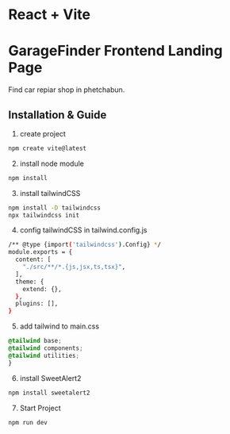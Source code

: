 # React + Vite
# GarageFinder Frontend Landing Page

Find car repiar shop in phetchabun.

## Installation & Guide

1. create project
```bash
npm create vite@latest
```
2. install node module
```bash
npm install
```
3. install tailwindCSS
```bash
npm install -D tailwindcss
npx tailwindcss init
```
4. config tailwindCSS in tailwind.config.js
```bash
/** @type {import('tailwindcss').Config} */
module.exports = {
  content: [
    "./src/**/*.{js,jsx,ts,tsx}",
  ],
  theme: {
    extend: {},
  },
  plugins: [],
}
```
5. add tailwind to main.css
```css
@tailwind base;
@tailwind components;
@tailwind utilities;
}
```
6. install SweetAlert2
```bash
npm install sweetalert2
```
7. Start Project
```bash
npm run dev
```
